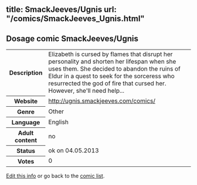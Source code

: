 title: SmackJeeves/Ugnis
url: "/comics/SmackJeeves_Ugnis.html"
---
Dosage comic SmackJeeves/Ugnis
-----------------------------------------

<p id="msg"></p>
<script type="text/javascript">
if (window.location.search === '?edit_info_mail=sent_ok') {
  var elem = document.getElementById("msg");
  elem.innerHTML = 'Edited information sucessfully sent for review, which is usually done daily. Thanks!';
  elem.className = 'ok';
}
</script>
<table class="comicinfo">
<tr>
<th>Description</th><td>Elizabeth is cursed by flames that disrupt her personality and shorten her lifespan when she uses them. She decided to abandon the ruins of Eldur in a quest to seek for the sorceress who resurrected the god of fire that cursed her. However, she'll need help...</td>
</tr>
<tr>
<th>Website</th><td><a href="http://ugnis.smackjeeves.com/comics/">http://ugnis.smackjeeves.com/comics/</a></td>
</tr>
<tr>
<th>Genre</th><td>Other</td>
</tr>
<tr>
<th>Language</th><td>English</td>
</tr>
<tr>
<th>Adult content</th><td>no</td>
</tr>
<tr>
<th>Status</th><td>ok on 04.05.2013</td>
</tr>
<tr>
<th>Votes</th><td>0</td>
</tr>
</table>

[Edit this info](SmackJeeves_Ugnis_edit.html) or go back to the [comic list](../comic-index.html).

